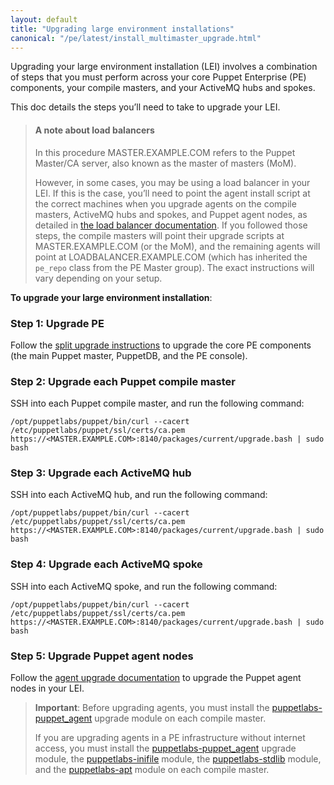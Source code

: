 ```yaml
---
layout: default
title: "Upgrading large environment installations"
canonical: "/pe/latest/install_multimaster_upgrade.html"
---
```


Upgrading your large environment installation (LEI) involves a combination of steps that you must perform across your core Puppet Enterprise (PE) components, your compile masters, and your ActiveMQ hubs and spokes.

This doc details the steps you’ll need to take to upgrade your LEI.

>#### A note about load balancers
>
>In this procedure MASTER.EXAMPLE.COM refers to the Puppet Master/CA server, also known as the master of masters (MoM).
>
>However, in some cases, you may be using a load balancer in your LEI. If this is the case, you’ll need to point the agent install script at the correct machines when you upgrade agents on the compile masters, ActiveMQ hubs and spokes, and Puppet agent nodes, as detailed in [the load balancer documentation](./install_multimaster.html#using-load-balancers-in-a-large-environment-installation). If you followed those steps, the compile masters will point their upgrade scripts at MASTER.EXAMPLE.COM (or the MoM), and the remaining agents will point at LOADBALANCER.EXAMPLE.COM (which has inherited the `pe_repo` class from the PE Master group). The exact instructions will vary depending on your setup.

**To upgrade your large environment installation**:

### Step 1: Upgrade PE

Follow the [split upgrade instructions](./upgrade_split.html) to upgrade the core PE components (the main Puppet master, PuppetDB, and the PE console).

### Step 2: Upgrade each Puppet compile master

SSH into each Puppet compile master, and run the following command:
  
~~~
/opt/puppetlabs/puppet/bin/curl --cacert /etc/puppetlabs/puppet/ssl/certs/ca.pem    https://<MASTER.EXAMPLE.COM>:8140/packages/current/upgrade.bash | sudo bash
~~~

### Step 3: Upgrade each ActiveMQ hub

SSH into each ActiveMQ hub, and run the following command:

~~~
/opt/puppetlabs/puppet/bin/curl --cacert /etc/puppetlabs/puppet/ssl/certs/ca.pem https://<MASTER.EXAMPLE.COM>:8140/packages/current/upgrade.bash | sudo bash
~~~

### Step 4: Upgrade each ActiveMQ spoke

SSH into each ActiveMQ spoke, and run the following command:

~~~
/opt/puppetlabs/puppet/bin/curl --cacert /etc/puppetlabs/puppet/ssl/certs/ca.pem https://<MASTER.EXAMPLE.COM>:8140/packages/current/upgrade.bash | sudo bash
~~~

### Step 5: Upgrade Puppet agent nodes

Follow the [agent upgrade documentation](./install_upgrading_agents.html) to upgrade the Puppet agent nodes in your LEI.

[apt]: https://forge.puppetlabs.com/puppetlabs/apt
[inifile]: https://forge.puppetlabs.com/puppetlabs/inifile
[stdlib]: https://forge.puppetlabs.com/puppetlabs/stdlib
[puppet_agent]: https://forge.puppetlabs.com/puppetlabs/puppet_agent

> **Important**: Before upgrading agents, you must install the [puppetlabs-puppet_agent][puppet_agent] upgrade module on each compile master.
>
>If you are upgrading agents in a PE infrastructure without internet access, you must install the [puppetlabs-puppet_agent][puppet_agent] upgrade module, the [puppetlabs-inifile][inifile] module, the [puppetlabs-stdlib][stdlib] module, and the [puppetlabs-apt][apt] module on each compile master.
